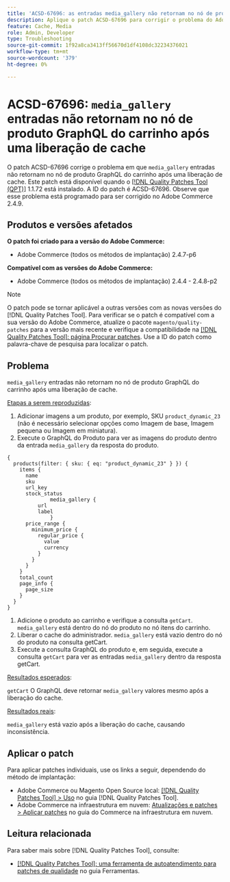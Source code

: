 ```yaml
---
title: 'ACSD-67696: as entradas media_gallery não retornam no nó de produto GraphQL do carrinho após uma liberação de cache'
description: Aplique o patch ACSD-67696 para corrigir o problema do Adobe Commerce em que as entradas media_gallery não retornam no nó de produto GraphQL do carrinho após uma liberação de cache.
feature: Cache, Media
role: Admin, Developer
type: Troubleshooting
source-git-commit: 1f92a8ca3413ff56670d1df4108dc32234376021
workflow-type: tm+mt
source-wordcount: '379'
ht-degree: 0%

---
```



# ACSD-67696: `media_gallery` entradas não retornam no nó de produto GraphQL do carrinho após uma liberação de cache

O patch ACSD-67696 corrige o problema em que `media_gallery` entradas não retornam no nó de produto GraphQL do carrinho após uma liberação de cache. Este patch está disponível quando o [[!DNL Quality Patches Tool (QPT)]](/help/tools/quality-patches-tool/quality-patches-tool-to-self-serve-quality-patches.md) 1.1.72 está instalado. A ID do patch é ACSD-67696. Observe que esse problema está programado para ser corrigido no Adobe Commerce 2.4.9.

## Produtos e versões afetados

**O patch foi criado para a versão do Adobe Commerce:**

* Adobe Commerce (todos os métodos de implantação) 2.4.7-p6

**Compatível com as versões do Adobe Commerce:**

* Adobe Commerce (todos os métodos de implantação) 2.4.4 - 2.4.8-p2

>[!NOTE]
>
>O patch pode se tornar aplicável a outras versões com as novas versões do [!DNL Quality Patches Tool]. Para verificar se o patch é compatível com a sua versão do Adobe Commerce, atualize o pacote `magento/quality-patches` para a versão mais recente e verifique a compatibilidade na [[!DNL Quality Patches Tool]: página Procurar patches](https://experienceleague.adobe.com/tools/commerce-quality-patches/index.html?lang=pt-BR). Use a ID do patch como palavra-chave de pesquisa para localizar o patch.

## Problema

`media_gallery` entradas não retornam no nó de produto GraphQL do carrinho após uma liberação de cache.

<u>Etapas a serem reproduzidas</u>:

1. Adicionar imagens a um produto, por exemplo, SKU `product_dynamic_23` (não é necessário selecionar opções como Imagem de base, Imagem pequena ou Imagem em miniatura).
1. Execute o GraphQL do Produto para ver as imagens do produto dentro da entrada `media_gallery` da resposta do produto.

```
{
  products(filter: { sku: { eq: "product_dynamic_23" } }) {
    items {
      name
      sku
      url_key
      stock_status
			  media_gallery {
          url
          label
			  }
      price_range {
        minimum_price {
          regular_price {
            value
            currency
          }
        }
      }
    }
    total_count
    page_info {
      page_size
    }
  }
}
```

1. Adicione o produto ao carrinho e verifique a consulta `getCart`. `media_gallery` está dentro do nó do produto no nó itens do carrinho.
1. Liberar o cache do administrador. `media_gallery` está vazio dentro do nó do produto na consulta getCart.
1. Execute a consulta GraphQL do produto e, em seguida, execute a consulta `getCart` para ver as entradas `media_gallery` dentro da resposta getCart.

<u>Resultados esperados</u>:

`getCart` O GraphQL deve retornar `media_gallery` valores mesmo após a liberação do cache.

<u>Resultados reais</u>:

`media_gallery` está vazio após a liberação do cache, causando inconsistência.

## Aplicar o patch

Para aplicar patches individuais, use os links a seguir, dependendo do método de implantação:

* Adobe Commerce ou Magento Open Source local: [[!DNL Quality Patches Tool] > Uso](/help/tools/quality-patches-tool/usage.md) no guia [!DNL Quality Patches Tool].
* Adobe Commerce na infraestrutura em nuvem: [Atualizações e patches > Aplicar patches](https://experienceleague.adobe.com/docs/commerce-cloud-service/user-guide/develop/upgrade/apply-patches.html?lang=pt-BR) no guia do Commerce na infraestrutura em nuvem.

## Leitura relacionada

Para saber mais sobre [!DNL Quality Patches Tool], consulte:

* [[!DNL Quality Patches Tool]: uma ferramenta de autoatendimento para patches de qualidade](/help/tools/quality-patches-tool/quality-patches-tool-to-self-serve-quality-patches.md) no guia Ferramentas.
